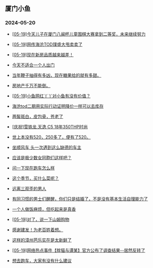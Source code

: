 ## 厦门小鱼 
### 2024-05-20

+ [[05-19]今天儿子在厦门八闽杯儿童围棋大赛拿到二等奖，未来继续努力](http://bbs.xmfish.com/read-htm-tid-18192520.html)

+ [[05-19]网传海沧TOD璞盛大甩卖卖了](http://bbs.xmfish.com/read-htm-tid-18192684.html)

+ [[05-19]现在新房品质越来越差！](http://bbs.xmfish.com/read-htm-tid-18192764.html)

+ [今天不适合一个人出门](http://bbs.xmfish.com/read-htm-tid-18192668.html)

+ [当年鞭子抽得有多凶，现在糖果给的就有多甜。](http://bbs.xmfish.com/read-htm-tid-18192646.html)

+ [房地产千万不能倒。](http://bbs.xmfish.com/read-htm-tid-18192714.html)

+ [[05-19]小鱼网红丫丫对小鱼有没有价值？](http://bbs.xmfish.com/read-htm-tid-18192586.html)

+ [海沧tod二期用实际行动证明降价一样可以去库存](http://bbs.xmfish.com/read-htm-tid-18192677.html)

+ [两鬓斑白，皮包骨，苍老了](http://bbs.xmfish.com/read-htm-tid-18192793.html)

+ [[庆祝]雪铁龙.天逸 C5
18年350THP时尚](http://bbs.xmfish.com/read-htm-tid-18192536.html)

+ [世上本没有520，250多了，便有了520。](http://bbs.xmfish.com/read-htm-tid-18192667.html)

+ [坐顺风车 头一次遇到这么缺德的车主](http://bbs.xmfish.com/read-htm-tid-18192528.html)

+ [应该是极少数女同胞们这样吧？](http://bbs.xmfish.com/read-htm-tid-18192735.html)

+ [问一下现在跑车怎么样](http://bbs.xmfish.com/read-htm-tid-18192545.html)

+ [这个季节，买什么菜呢？](http://bbs.xmfish.com/read-htm-tid-18192727.html)

+ [远离三观歪的男人](http://bbs.xmfish.com/read-htm-tid-18192827.html)

+ [有同习惯的男士们醒醒，你们只是结婚了，不是没有基本生活自理能力了](http://bbs.xmfish.com/read-htm-tid-18192863.html)

+ [一个人做饭麻烦，但吃起来是真香](http://bbs.xmfish.com/read-htm-tid-18192804.html)

+ [[05-19]对了，说一下山姆购物](http://bbs.xmfish.com/read-htm-tid-18192715.html)

+ [感谢建发！为老百姓着想。](http://bbs.xmfish.com/read-htm-tid-18192875.html)

+ [这样的漳州芭乐实在是太新鲜了](http://bbs.xmfish.com/read-htm-tid-18192770.html)

+ [[05-19]网络热点事件【胖猫与谭某】官方公布了调查结果--居然反转了](http://bbs.xmfish.com/read-htm-tid-18192914.html)

+ [想去跑车，大家有没有什么建议](http://bbs.xmfish.com/read-htm-tid-18192880.html)


